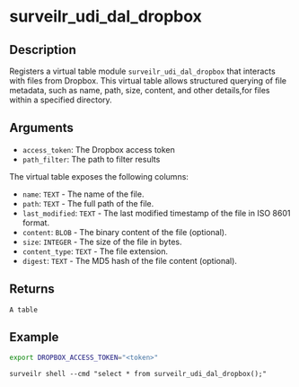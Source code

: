 # surveilr_udi_dal_dropbox
## Description
Registers a virtual table module `surveilr_udi_dal_dropbox` that interacts with files from Dropbox.
This virtual table allows structured querying of file metadata, such as name, path, size, content, and other details,for files within a specified directory.

## Arguments
- `access_token`: The Dropbox access token
- `path_filter`: The path to filter results

The virtual table exposes the following columns:
- `name`: `TEXT` - The name of the file.
- `path`: `TEXT` - The full path of the file.
- `last_modified`: `TEXT` - The last modified timestamp of the file in ISO 8601 format.
- `content`: `BLOB` - The binary content of the file (optional).
- `size`: `INTEGER` - The size of the file in bytes.
- `content_type`: `TEXT` - The file extension.
- `digest`: `TEXT` - The MD5 hash of the file content (optional).
  
## Returns
`A table`

## Example
```bash
export DROPBOX_ACCESS_TOKEN="<token>"
```

```
surveilr shell --cmd "select * from surveilr_udi_dal_dropbox();"
```